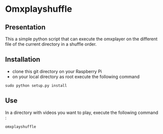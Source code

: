 # Omxplayshuffle

## Presentation

This a simple python script that can execute the omxplayer
on the different file of the current directory in a shuffle order.

## Installation
* clone this git directory on your Raspberry Pi
* on your local directory as root execute the following command

`sudo python setup.py install`

## Use
In a directory with videos you want to play, execute the following command :

`omxplayshuffle`
